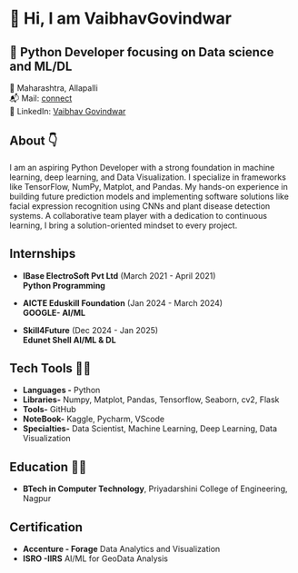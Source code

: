 # **👋 Hi, I am VaibhavGovindwar**

## 🚀 Python Developer focusing on Data science and ML/DL

 📍 Maharashtra, Allapalli \
 📬 Mail: [connect](govindwarvaibhav@gmail.com)   
🔗 LinkedIn: [Vaibhav Govindwar](www.linkedin.com/in/vaibhav-govindwar-586183229)  

## About 👇  

I am an aspiring Python Developer with a strong foundation in machine learning, deep learning, and Data Visualization. I specialize in frameworks like TensorFlow, NumPy, Matplot, and Pandas. My hands-on experience in building future prediction models and implementing software solutions like facial expression recognition using CNNs and plant disease detection systems. A collaborative team player with a dedication to continuous learning, I bring a solution-oriented mindset to every project.  

## Internships
- **IBase ElectroSoft Pvt Ltd**            (March 2021 - April 2021)  
  **Python Programming** 

- **AICTE Eduskill Foundation**            (Jan 2024 - March 2024)  
  **GOOGLE- AI/ML**

- **Skill4Future**                         (Dec 2024 - Jan 2025)  
  **Edunet Shell AI/ML & DL**
   
## Tech Tools 🧑‍💻  
- **Languages -** Python
- **Libraries-** Numpy, Matplot, Pandas, Tensorflow, Seaborn, cv2, Flask
- **Tools-** GitHub
- **NoteBook-** Kaggle, Pycharm, VScode
- **Specialties-** Data Scientist, Machine Learning, Deep Learning, Data Visualization  


## Education 🧑‍🎓  
- **BTech in Computer Technology**, Priyadarshini College of Engineering, Nagpur


## Certification  
- **Accenture - Forage** Data Analytics and Visualization
- **ISRO -IIRS** AI/ML for GeoData Analysis 
<!---
VaibhavGovindwar/VaibhavGovindwar is a ✨ special ✨ repository because its `README.md` (this file) appears on your GitHub profile.
You can click the Preview link to take a look at your changes.
--->

